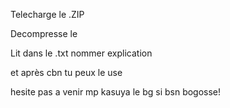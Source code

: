 
Telecharge le .ZIP


Decompresse le 


Lit dans le .txt nommer explication


et après cbn tu peux le use



hesite pas a venir mp kasuya le bg si bsn bogosse!
